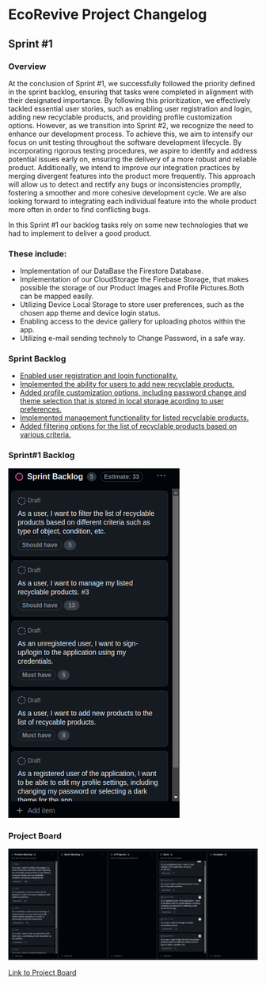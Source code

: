 # EcoRevive Project Changelog

## Sprint #1

### Overview
At the conclusion of Sprint #1, we successfully followed the priority defined in the sprint backlog, ensuring that tasks were completed in alignment with their designated importance. By following this prioritization, we effectively tackled essential user stories, such as enabling user registration and login, adding new recyclable products, and providing profile customization options. However, as we transition into Sprint #2, we recognize the need to enhance our development process. To achieve this, we aim to intensify our focus on unit testing throughout the software development lifecycle. By incorporating rigorous testing procedures, we aspire to identify and address potential issues early on, ensuring the delivery of a more robust and reliable product. Additionally, we intend to improve our integration practices by merging divergent features into the product more frequently. This approach will allow us to detect and rectify any bugs or inconsistencies promptly, fostering a smoother and more cohesive development cycle. We are also looking forward to integrating each individual feature into the whole product more often in order to find conflicting bugs.

In this Sprint #1 our backlog tasks rely on some new technologies that we had to implement to deliver a good product.

### These include:
- Implementation of our DataBase the Firestore Database.
- Implementation of our CloudStorage the Firebase Storage, that makes possible the storage of our Product Images and Profile Pictures.Both can be mapped easily.
- Utilizing Device Local Storage to store user preferences, such as the chosen app theme and device login status.
- Enabling access to the device gallery for uploading photos within the app.
- Utilizing e-mail sending technoly to Change Password, in a safe way.

### Sprint Backlog
- [Enabled user registration and login functionality.](https://github.com/FEUP-LEIC-ES-2023-24/2leic12T3/issues/5)
- [Implemented the ability for users to add new recyclable products.](https://github.com/FEUP-LEIC-ES-2023-24/2leic12T3/issues/2)
- [Added profile customization options, including password change and theme selection that is stored in local storage acording to user preferences.](https://github.com/FEUP-LEIC-ES-2023-24/2leic12T3/issues/6)
- [Implemented management functionality for listed recyclable products.](https://github.com/FEUP-LEIC-ES-2023-24/2leic12T3/issues/3)
- [Added filtering options for the list of recyclable products based on various criteria.](https://github.com/FEUP-LEIC-ES-2023-24/2leic12T3/issues/4)

### Sprint#1 Backlog
![Sprint Backlog Sprint#1](docs/diagrams/sprint1_backlog.png)

### Project Board
![Project Board end of Sprint#1](docs/diagrams/project_board_sprint1.png)

[Link to Project Board](https://github.com/orgs/FEUP-LEIC-ES-2023-24/projects/43/)
